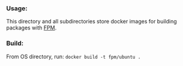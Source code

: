 ### Usage:
This directory and all subdirectories store docker images for building packages with [FPM](https://github.com/jordansissel/fpm).

### Build:
From OS directory, run: `docker build -t fpm/ubuntu .`
